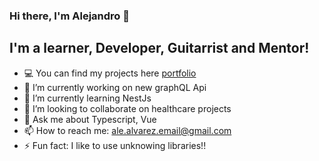 ### Hi there, I'm Alejandro 👋

## I'm a learner, Developer, Guitarrist and Mentor!

- 💻 You can find my projects here [portfolio]
- 🔭 I’m currently working on new graphQL Api
- 🌱 I’m currently learning NestJs
- 👯 I’m looking to collaborate on healthcare projects
- 💬 Ask me about Typescript, Vue
- 📫 How to reach me: ale.alvarez.email@gmail.com
- ⚡ Fun fact: I like to use unknowing libraries!!

[portfolio]: https://alejandroalvarez.us
